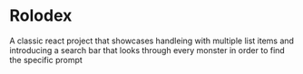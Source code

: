 # Rolodex

A classic react project that showcases handleing with multiple list items and introducing a search bar that looks through every monster in order to find the specific prompt
